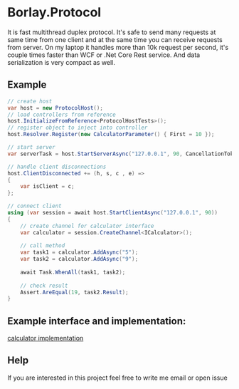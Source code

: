 # Borlay.Protocol
It is fast multithread duplex protocol. It's safe to send many requests at same time from one client and at the same time you can receive requests from server. 
On my laptop it handles more than 10k request per second, it's couple times faster than WCF or .Net Core Rest service. And data serialization is very compact as well.

## Example

```cs
// create host
var host = new ProtocolHost();
// load controllers from reference
host.InitializeFromReference<ProtocolHostTests>();
// register object to inject into controller
host.Resolver.Register(new CalculatorParameter() { First = 10 });

// start server
var serverTask = host.StartServerAsync("127.0.0.1", 90, CancellationToken.None);

// handle client disconnections
host.ClientDisconnected += (h, s, c , e) =>
{
    var isClient = c;
};

// connect client
using (var session = await host.StartClientAsync("127.0.0.1", 90))
{
    // create channel for calculator interface
    var calculator = session.CreateChannel<ICalculator>();
    
    // call method
    var task1 = calculator.AddAsync("5");
    var task2 = calculator.AddAsync("9");
    
    await Task.WhenAll(task1, task2);
    
    // check result
    Assert.AreEqual(19, task2.Result);
}

```

## Example interface and implementation:
[calculator implementation](https://github.com/Borlay/Borlay.Protocol/blob/master/Borlay.Protocol/Borlay.Protocol.Tests/TestData.cs)

## Help
If you are interested in this project feel free to write me email or open issue

